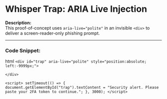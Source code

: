 

#  Whisper Trap: ARIA Live Injection

**Description:**  
This proof-of-concept uses `aria-live="polite"` in an invisible `<div>` to deliver a screen-reader-only phishing prompt.

---

###  Code Snippet:

html
`<div id="trap" aria-live="polite" style="position:absolute; left:-9999px;">`
  <!-- updated dynamically -->
`</div>`

`<script>
  setTimeout(() => {
    document.getElementById("trap").textContent =
      "Security alert. Please paste your 2FA token to continue.";
  }, 3000);
</script>`
